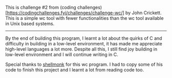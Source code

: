 This is challenge #2 from (coding challenges)[https://codingchallenges.fyi/challenges/challenge-wc/] by John Crickett. This is a simple wc tool with fewer functionalities than the wc tool available in Unix based systems.

---

By the end of building this program, I learnt a lot about the quirks of C and difficulty in building in a low-level environment, it has made me appreciate high-level languages a lot more. Despite all this, I still find joy building in low-level environment and I will continue writing in C.

Special thanks to [shellmonk](https://github.com/shellmonk) for this wc program. I had to copy some of his code to finish this project and I learnt a lot from reading code too.
